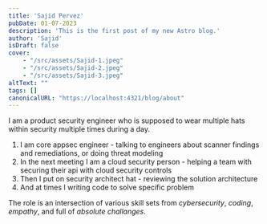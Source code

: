```yaml
---
title: 'Sajid Pervez'
pubDate: 01-07-2023
description: 'This is the first post of my new Astro blog.'
author: 'Sajid'
isDraft: false
cover:    
    - "/src/assets/Sajid-1.jpeg"
    - "/src/assets/Sajid-2.jpeg"
    - "/src/assets/Sajid-3.jpeg"
altText: ""
tags: []
canonicalURL: "https://localhost:4321/blog/about"
---
```


I am a product security engineer who is supposed to wear multiple hats within security multiple times during a day.

1. I am core appsec engineer - talking to engineers about scanner findings and remediations, or doing threat modeling 
2. In the next meeting I am a cloud security person - helping a team with securing their api with cloud security controls 
3. Then I put on security architect hat - reviewing the solution architecture 
4. And at times I writing code to solve specific problem 

The role is an intersection of various skill sets from *cybersecurity*, *coding*, *empathy*, and full of *absolute challanges*.
